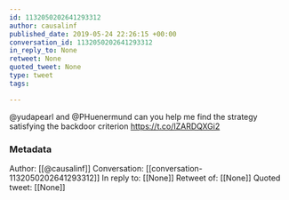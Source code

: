 ```yaml
---
id: 1132050202641293312
author: causalinf
published_date: 2019-05-24 22:26:15 +00:00
conversation_id: 1132050202641293312
in_reply_to: None
retweet: None
quoted_tweet: None
type: tweet
tags:

---
```


@yudapearl and @PHuenermund can you help me find the strategy satisfying the backdoor criterion https://t.co/IZARDQXGi2

### Metadata

Author: [[@causalinf]]
Conversation: [[conversation-1132050202641293312]]
In reply to: [[None]]
Retweet of: [[None]]
Quoted tweet: [[None]]

